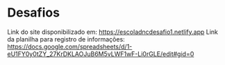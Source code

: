 # Desafios
Link do site disponibilizado em: https://escoladncdesafio1.netlify.app
Link da planilha para registro de informações: https://docs.google.com/spreadsheets/d/1-eU1FY0y0tZY_27KrDKLAOJuB6M5vLWF1wF-Li0rGLE/edit#gid=0
